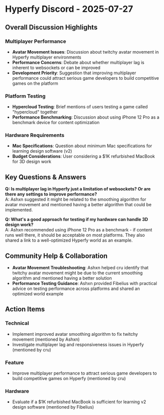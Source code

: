 # Hyperfy Discord - 2025-07-27

## Overall Discussion Highlights

### Multiplayer Performance
- **Avatar Movement Issues**: Discussion about twitchy avatar movement in Hyperfy multiplayer environments
- **Performance Concerns**: Debate about whether multiplayer lag is inherent to websockets or can be improved
- **Development Priority**: Suggestion that improving multiplayer performance could attract serious game developers to build competitive games on the platform

### Platform Testing
- **Hypercloud Testing**: Brief mentions of users testing a game called "hypercloud" together
- **Performance Benchmarking**: Discussion about using iPhone 12 Pro as a benchmark device for content optimization

### Hardware Requirements
- **Mac Specifications**: Question about minimum Mac specifications for learning design software (v2)
- **Budget Considerations**: User considering a $1K refurbished MacBook for 3D design work

## Key Questions & Answers

**Q: Is multiplayer lag in Hyperfy just a limitation of websockets? Or are there any settings to improve performance?**  
A: Ashxn suggested it might be related to the smoothing algorithm for avatar movement and mentioned having a better algorithm that could be implemented.

**Q: What's a good approach for testing if my hardware can handle 3D design work?**  
A: Ashxn recommended using iPhone 12 Pro as a benchmark - if content runs well there, it should be acceptable on most platforms. They also shared a link to a well-optimized Hyperfy world as an example.

## Community Help & Collaboration

- **Avatar Movement Troubleshooting**: Ashxn helped cru identify that twitchy avatar movement might be due to the current smoothing algorithm and mentioned having a better solution
- **Performance Testing Guidance**: Ashxn provided Fibelius with practical advice on testing performance across platforms and shared an optimized world example

## Action Items

### Technical
- Implement improved avatar smoothing algorithm to fix twitchy movement (mentioned by Ashxn)
- Investigate multiplayer lag and responsiveness issues in Hyperfy (mentioned by cru)

### Feature
- Improve multiplayer performance to attract serious game developers to build competitive games on Hyperfy (mentioned by cru)

### Hardware
- Evaluate if a $1K refurbished MacBook is sufficient for learning v2 design software (mentioned by Fibelius)